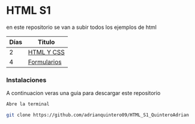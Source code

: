 
# HTML S1
en este repositorio se van a subir todos los ejemplos de html 

| Días | Titulo  |
|--|--|
| 2| [HTML Y CSS](https://github.com/adrianquintero09/HTML_S1_QuinteroAdrian/tree/master/Dia2)
| 4| [Formularios](https://github.com/adrianquintero09/HTML_S1_QuinteroAdrian/tree/master/Dia4)



### Instalaciones 
A continuacion veras una guia para descargar este repositorio 

```bash
Abre la terminal
```
```bash
git clone https://github.com/adrianquintero09/HTML_S1_QuinteroAdrian
```
